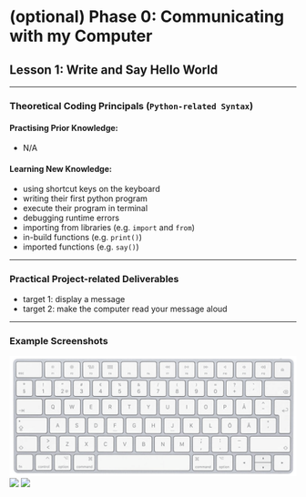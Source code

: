 # (optional) Phase 0: Communicating with my Computer
## Lesson 1: Write and Say Hello World
---
### Theoretical Coding Principals (`Python-related Syntax`)
#### Practising Prior Knowledge:
* N/A
#### Learning New Knowledge:
* using shortcut keys on the keyboard
* writing their first python program
* execute their program in terminal
* debugging runtime errors
* importing from libraries (e.g. `import` and `from`)
* in-build functions (e.g. `print()`)
* imported functions (e.g. `say()`)
---
### Practical Project-related Deliverables
* target 1: display a message
* target 2: make the computer read your message aloud
---
### Example Screenshots
![](keyboard.png)
![](https://blog.udacity.com/wp-content/uploads/2020/11/Hello-World_Blog-scaled.jpeg)
![](https://www.slashdigit.com/wp-content/uploads/2020/03/text-to-speech-apps-1.jpg)